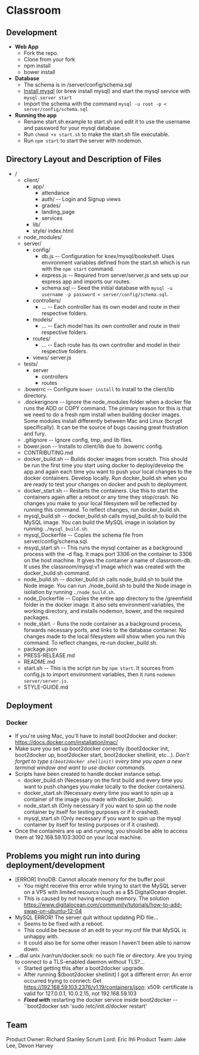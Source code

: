 # Classroom

## Development
- __Web App__
  - Fork the repo.
  - Clone from your fork
  - npm install
  - bower install
- __Database__
  - The schema is in /server/config/schema.sql
  - [Install mysql](https://dev.mysql.com/doc/refman/5.6/en/osx-installation-pkg.html) (or brew install mysql) and start the mysql service with ``mysql.server start``
  - Import the schema with the command ``mysql -u root -p < server/config/schema.sql``
- __Running the app__
  - Rename start.sh.example to start.sh and edit it to use the username and password for your mysql database.
  - Run ``chmod +x start.sh`` to make the start.sh file executable.
  - Run ``npm start`` to start the server with nodemon.


## Directory Layout and Description of Files

- /
  - client/
    - app/
      - attendance
      - auth/ -- Login and Signup views
      - grades/ 
      - landing_page
      - services
    - lib/
    - style/
    index.html
  - node_modules/
  - server/
    - config/
      - db.js -- Configuration for knex/mysql/bookshelf. Uses environment variables defined from the start.sh which is run with the ``npm start`` command.
      - express.js -- Required from server/server.js and sets up our express app and imports our routes.
      - schema.sql -- Seed the initial database with ``mysql -u username -p password < server/config/schema.sql``.
    - controllers/
      - ... -- Each controller has its own model and route in their respective folders.
    - models/
      - ... -- Each model has its own controller and route in their respective folders.
    - routes/
      - ... -- Each route has its own controller and model in their respective folders.
    - views/
    server.js
  - tests/
    - server
      - controllers
      - routes
  - .bowerrc -- Configure ``bower install`` to install to the client/lib directory.
  - .dockerignore -- Ignore the node_modules folder when a docker file runs the ADD or COPY command. The primary reason for this is that we need to do a fresh npm install when building docker images. Some modules install differently between Mac and Linux (bcrypt specifically). It can be the source of bugs causing great frustration and fury.
  - .gitignore -- Ignore config, tmp, and lib files.
  - bower.json -- Installs to client/lib due to .bowerrc config.
  - CONTRIBUTING.md
  - docker_build.sh -- Builds docker images from scratch. This should be run the first time you start using docker to deploy/develop the app and again each time you want to push your local changes to the docker containers. Develop locally. Run docker_build.sh when you are ready to test your changes on docker and push to deployment.
  - docker_start.sh -- Restarts the containers. Use this to start the containers again after a reboot or any time they stop/crash. No changes you make to your local filesystem will be reflected by running this command. To reflect changes, run docker_build.sh.
  - mysql_build.sh -- docker_build.sh calls mysql_build.sh to build the MySQL image. You can build the MySQL image in isolation by running ``./mysql_build.sh``.
  - mysql_Dockerfile -- Copies the schema file from server/config/schema.sql.
  - msyql_start.sh -- This runs the mysql container as a background process with the -d flag. It maps port 3306 on the container to 3306 on the host machine. It gives the container a name of classroom-db. It uses the classroom/mysql:v1 image which was created with the docker_build.sh command.
  - node_build.sh -- docker_build.sh calls node_build.sh to build the Node image. You can run ./node_build.sh to build the Node image in isolation by running ``./node_build.sh``.
  - node_Dockerfile -- Copies the entire app directory to the /greenfield folder in the docker image. It also sets environment variables, the working directory, and installs nodemon, bower, and the required packages.
  - node_start. - Runs the node container as a background process, forwards necessary ports, and links to the database container. No changes made to the local filesystem will show when you run this command. To reflect changes, re-run docker_build.sh.
  - package.json
  - PRESS-RELEASE.md
  - README.md
  - start.sh -- This is the script run by ``npm start``. It sources from config.js to import environment variables, then it runs ``nodemon server/server.js``.
  - STYLE-GUIDE.md

## Deployment

### Docker

- If you're using Mac, you'll have to install boot2docker and docker: https://docs.docker.com/installation/mac/
- Make sure you set up boot2docker correctly (boot2docker init, boot2docker up, boot2docker start, boot2docker shellinit, etc...). *Don't forget to type ``$(boot2docker shellinit)`` every time you open a new terminal window and want to use docker commands.*
- Scripts have been created to handle docker instance setup.
  - docker_build.sh (Necessary on the first build and every time you want to push changes you make locally to the docker containers).
  - docker_start.sh (Necessary every time you want to spin up a container of the image you made with docker_build).
  - node_start.sh (Only necessary if you want to spin up the node container by itself for testing purposes or if it crashed).
  - mysql_start.sh (Only necessary if you want to spin up the mysql container by itself for testing purposes or if it crashed).
- Once the containers are up and running, you should be able to access them at 192.168.59.103:3000 on your local machine.

## Problems you might run into during deployment/development
- [ERROR] InnoDB: Cannot allocate memory for the buffer pool
  - You might receive this error while trying to start the MySQL server on a VPS with limited resourcs (such as a $5 DigitalOcean droplet.
  - This is caused by not having enough memory. The solution https://www.digitalocean.com/community/tutorials/how-to-add-swap-on-ubuntu-12-04
- MySQL ERROR! The server quit without updating PID file...
  - Seems to be fixed with a reboot.
  - This could be because of an edit to your my.cnf file that MySQL is unhappy with.
  - It could also be for some other reason I haven't been able to narrow down.
- ...dial unix /var/run/docker.sock: no such file or directory. Are you trying to connect to a TLS-enabled daemon without TLS?...
  - Started getting this after a boot2docker upgrade.
  - After running $(boot2docker shellinit) I got a different error: An error occurred trying to connect: Get https://192.168.59.103:2376/v1.19/containers/json: x509: certificate is valid for 127.0.0.1, 10.0.2.15, not 192.168.59.103
  - __*Fixed with*__ restarting the docker service inside boot2docker -- ``boot2docker ssh 'sudo /etc/init.d/docker restart'


## Team

Product Owner: Richard Stanley
Scrum Lord: Eric Ihli
Product Team: Jake Lee, Devon Harvey
